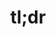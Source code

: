 ---
ee_id_show: '4170'
site: '1'
type: '5'
title: tl;dr
url: tldr-venice
year: '2014'
venue: Team Gallery
state_country: Venice Beach
pitch: Mini retrospective in the form of a C+ cell phone store for a gallery in a
  garage (in Venice Beach!) :/
ps: ''
imgs: team-venice-2014-09-install-1-database-jm.jpg,team-venice-2014-09-install-2-database-jm.jpg,team-venice-2014-09-install-4-database-jm.jpg,team-venice-2014-09-install-10-database-jm.jpg,team-venice-2014-09-install-14-database-jm.jpg,team-venice-2014-09-install-13-database-jm.jpg,team-venice-2014-09-install-17-database-jm.jpg,team-venice-2014-09-install-15-database-jm.jpg,team-venice-2014-09-install-21-database-jm.jpg,team-venice-2014-09-install-38-database-jm.jpg
things: "[4173] [room-for-squares] Room for Squares"
layout: shows
---